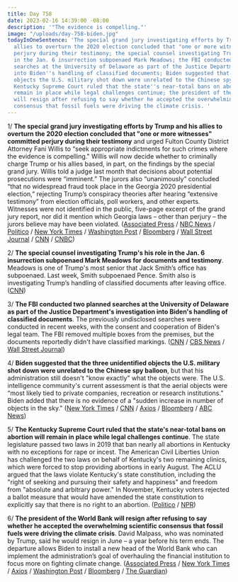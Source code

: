 ```yaml
---
title: Day 758
date: 2023-02-16 14:39:00 -08:00
description: '"The evidence is compelling."'
image: "/uploads/day-758-biden.jpg"
todayInOneSentence: 'The special grand jury investigating efforts by Trump and his
  allies to overturn the 2020 election concluded that "one or more witnesses" committed
  perjury during their testimony; the special counsel investigating Trump''s his role
  in the Jan. 6 insurrection subpoenaed Mark Meadows; the FBI conducted two planned
  searches at the University of Delaware as part of the Justice Department''s investigation
  into Biden''s handling of classified documents; Biden suggested that the three unidentified
  objects the U.S. military shot down were unrelated to the Chinese spy balloon; the
  Kentucky Supreme Court ruled that the state''s near-total bans on abortion will
  remain in place while legal challenges continue; the president of the World Bank
  will resign after refusing to say whether he accepted the overwhelming scientific
  consensus that fossil fuels were driving the climate crisis. '
---
```


1/ **The special grand jury investigating efforts by Trump and his allies to overturn the 2020 election concluded that "one or more witnesses" committed perjury during their testimony** and urged Fulton County District Attorney Fani Willis to “seek appropriate indictments for such crimes where the evidence is compelling." Willis will now decide whether to criminally charge Trump or his allies based, in part, on the findings by the special grand jury. Willis told a judge last month that decisions about potential prosecutions were “imminent.” The jurors also “unanimously” concluded “that no widespread fraud took place in the Georgia 2020 presidential election,” rejecting Trump’s conspiracy theories after hearing “extensive testimony” from election officials, poll workers, and other experts. Witnesses were not identified in the public, five-page excerpt of the grand jury report, nor did it mention which Georgia laws – other than perjury – the jurors believe may have been violated. ([Associated Press](https://apnews.com/article/trump-georgia-election-investigation-grand-jury-documents-40535dd2b4401e804af515229c6c2d68) / [NBC News](https://www.nbcnews.com/politics/donald-trump/georgia-judge-release-parts-grand-jury-report-trump-election-probe-rcna70397) / [Politico](https://www.politico.com/news/2023/02/16/judge-grand-jury-report-alleged-election-tampering-00083233) / [New York Times](https://www.nytimes.com/live/2023/02/16/us/trump-georgia-investigation) / [Washington Post](https://www.washingtonpost.com/nation/2023/02/16/trump-investigation-georgia-grand-jury-fulton-county/) / [Bloomberg](https://www.bloomberg.com/news/articles/2023-02-16/trump-grand-jury-excerpts-released-from-georgia-election-probe?srnd=premium&sref=MIBMEEoj) / [Wall Street Journal](https://www.wsj.com/articles/georgia-judge-releases-parts-of-the-special-grand-jury-report-on-trump-2020-probe-e59695ad?mod=hp_lead_pos1) / [CNN](https://www.cnn.com/politics/live-news/trump-georgia-report-release-02-16-23/index.html) / [CNBC](https://www.cnbc.com/2023/02/16/trump-grand-jury-recommends-perjury-indictments-finds-no-fraud-in-georgia-2020-election.html))

2/ **The special counsel investigating Trump's his role in the Jan. 6 insurrection subpoenaed Mark Meadows for documents and testimony**. Meadows is one of Trump's most senior that Jack Smith’s office has subpoenaed. Last week, Smith subpoenaed Pence. Smith also is investigating Trump’s handling of classified documents after leaving office. ([CNN](https://www.cnn.com/2023/02/15/politics/mark-meadows-subpoena))

3/ **The FBI conducted two planned searches at the University of Delaware as part of the Justice Department's investigation into Biden's handling of classified documents**. The previously undisclosed searches were conducted in recent weeks, with the consent and cooperation of Biden's legal team. The FBI removed multiple boxes from the premises, but the documents reportedly didn't have classified markings. ([CNN](https://www.cnn.com/2023/02/15/politics/biden-delaware-search/index.html) / [CBS News](https://www.cbsnews.com/news/biden-classified-documents-fbi-university-of-delaware/) / [Wall Street Journal](https://www.wsj.com/articles/fbi-searched-for-biden-documents-at-university-of-delaware-85cc9865))

4/ **Biden suggested that the three unidentified objects the U.S. military shot down were unrelated to the Chinese spy balloon**, but that his administration still doesn't "know exactly" what the objects were. The U.S. intelligence community's current assessment is that the aerial objects were “most likely tied to private companies, recreation or research institutions.” Biden added that there is no evidence of a "sudden increase in number of objects in the sky." ([New York Times](https://www.nytimes.com/live/2023/02/16/us/biden-china-balloon-ufo#biden-spy-balloon-ufo) / [CNN](https://www.cnn.com/2023/02/16/politics/president-biden-downed-objects) / [Axios](https://www.axios.com/2023/02/16/biden-china-spy-balloon-speech) / [Bloomberg](https://www.bloomberg.com/news/articles/2023-02-16/biden-to-address-chinese-balloon-other-downed-objects-thursday?srnd=premium&sref=MIBMEEoj) / [ABC News](https://abcnews.go.com/Politics/biden-speak-response-suspected-spy-balloon-flying-objects/story?id=97259456))

5/ **The Kentucky Supreme Court ruled that the state's near-total bans on abortion will remain in place while legal challenges continue**. The state legislature passed two laws in 2019 that ban nearly all abortions in Kentucky with no exceptions for rape or incest. The American Civil Liberties Union has challenged the two laws on behalf of Kentucky's two remaining clinics, which were forced to stop providing abortions in early August. The ACLU argued that the laws violate Kentucky's state constitution, including the "right of seeking and pursuing their safety and happiness" and freedom from "absolute and arbitrary power." In November, Kentucky voters rejected a ballot measure that would have amended the state constitution to explicitly say that there is no right to an abortion. ([Politico](https://www.politico.com/news/2023/02/16/kentucky-supreme-court-abortion-ban-00083225) / [NPR](https://www.npr.org/2023/02/16/1156192879/abortion-kentucky-supreme-court-bans-roe-dobbs))

6/ **The president of the World Bank will resign after refusing to say whether he accepted the overwhelming scientific consensus that fossil fuels were driving the climate crisis**. David Malpass, who was nominated by Trump, said he would resign in June – a year before his term ends. The departure allows Biden to install a new head of the World Bank who can implement the administration’s goal of overhauling the financial institution to focus more on fighting climate change. ([Associated Press](https://apnews.com/article/politics-climate-and-environment-world-bank-david-malpass-donald-trump-8e5da6c379e8452cc75f6b919a463889) / [New York Times](https://www.nytimes.com/2023/02/15/climate/david-malpass-world-bank.html) / [Axios](https://www.axios.com/2023/02/15/world-bank-david-malpass-stepping-down) / [Washington Post](https://www.washingtonpost.com/climate-environment/2023/02/15/world-bank-president-climate-change/) / [Bloomberg](https://www.bloomberg.com/news/articles/2023-02-15/world-bank-president-david-malpass-plans-to-step-down-early?sref=MIBMEEoj) / [The Guardian](https://www.theguardian.com/business/2023/feb/15/david-malpass-world-bank-president-steps-down))